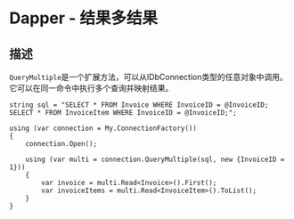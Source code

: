 # Dapper - 结果多结果

## 描述

`QueryMultiple`是一个扩展方法，可以从IDbConnection类型的任意对象中调用。它可以在同一命令中执行多个查询并映射结果。

```
string sql = "SELECT * FROM Invoice WHERE InvoiceID = @InvoiceID; SELECT * FROM InvoiceItem WHERE InvoiceID = @InvoiceID;";

using (var connection = My.ConnectionFactory())
{
    connection.Open();

    using (var multi = connection.QueryMultiple(sql, new {InvoiceID = 1}))
    {
        var invoice = multi.Read<Invoice>().First();
        var invoiceItems = multi.Read<InvoiceItem>().ToList();
    }
}
```
